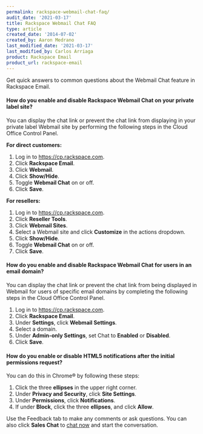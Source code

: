 ```yaml
---
permalink: rackspace-webmail-chat-faq/
audit_date: '2021-03-17'
title: Rackspace Webmail Chat FAQ
type: article
created_date: '2014-07-02'
created_by: Aaron Medrano
last_modified_date: '2021-03-17'
last_modified_by: Carlos Arriaga    
product: Rackspace Email
product_url: rackspace-email
---
```


Get quick answers to common questions about the Webmail Chat feature in
Rackspace Email.

#### How do you enable and disable Rackspace Webmail Chat on your private label site?

You can display the chat link or prevent the chat link from
displaying in your private label Webmail site by performing the following
steps in the Cloud Office Control Panel.

**For direct customers:**

1.  Log in to <https://cp.rackspace.com>.
2.  Click **Rackspace Email**.
3.  Click **Webmail**.
4.  Click **Show/Hide**.
5.  Toggle **Webmail Chat** on or off.
6.  Click **Save**.

**For resellers:**

1.  Log in to <https://cp.rackspace.com>.
2.  Click **Reseller Tools**.
3.  Click **Webmail Sites**.
4.  Select a Webmail site and click **Customize** in the actions dropdown.
5.  Click **Show/Hide**.
6.  Toggle **Webmail Chat** on or off.
7.  Click **Save**.

#### How do you enable and disable Rackspace Webmail Chat for users in an email domain?

You can display the chat link or prevent the chat link from being
displayed in Webmail for users of specific email domains by completing
the following steps in the Cloud Office Control Panel.

1.  Log in to <https://cp.rackspace.com>.
2.  Click **Rackspace Email**.
3.  Under **Settings**, click **Webmail Settings**.
4.  Select a domain.
5.  Under **Admin-only Settings**, set Chat to **Enabled** or **Disabled**.
6.  Click **Save**.

#### How do you enable or disable HTML5 notifications after the initial permissions request?

You can do this in Chrome&reg; by following these steps:

1.  Click the three **ellipses** in the upper right corner.
2.  Under **Privacy and Security**, click **Site Settings**.
3.  Under **Permissions**, click **Notifications**.
4.  If under **Block**, click the three **ellipses**, and click **Allow**.

Use the Feedback tab to make any comments or ask questions. You can also click
**Sales Chat** to [chat now](https://www.rackspace.com/) and start the conversation.
